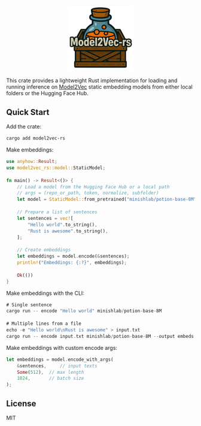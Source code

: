 
<div align="center">
    <picture>
      <img width="35%" alt="Model2Vec logo" src="assets/images/model2vec_rs_logo.png">
    </picture>
  </a>
</div>



This crate provides a lightweight Rust implementation for loading and running inference on [Model2Vec](https://github.com/MinishLab/model2vec) static embedding models from either local folders or the Hugging Face Hub.

## Quick Start

Add the crate:

```bash
cargo add model2vec-rs
```

Make embeddings:

```rust
use anyhow::Result;
use model2vec_rs::model::StaticModel;

fn main() -> Result<()> {
    // Load a model from the Hugging Face Hub or a local path
    // args = (repo_or_path, token, normalize, subfolder)
    let model = StaticModel::from_pretrained("minishlab/potion-base-8M", None, None, None)?;

    // Prepare a list of sentences
    let sentences = vec![
        "Hello world".to_string(),
        "Rust is awesome".to_string(),
    ];

    // Create embeddings
    let embeddings = model.encode(&sentences);
    println!("Embeddings: {:?}", embeddings);

    Ok(())
}
```


Make embeddings with the CLI:

```rust
# Single sentence
cargo run -- encode "Hello world" minishlab/potion-base-8M

# Multiple lines from a file
echo -e "Hello world\nRust is awesome" > input.txt
cargo run -- encode input.txt minishlab/potion-base-8M --output embeds.json
```


Make embeddings with custom encode args:

```rust
let embeddings = model.encode_with_args(
    &sentences,     // input texts
    Some(512),  // max length
    1024,       // batch size
);
```

## License

MIT